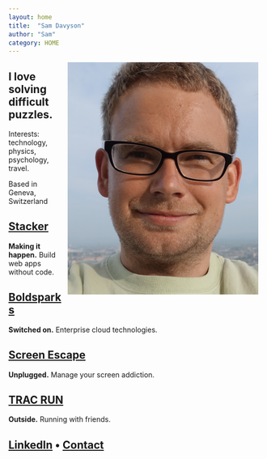 ```yaml
---
layout: home
title:  "Sam Davyson"
author: "Sam"
category: HOME
---
```



<img src="sam-davyson.png" style="float:right;padding-left:10px;padding-right:10px" />


## I love solving difficult puzzles.

Interests: technology, physics, psychology, travel. 

Based in Geneva, Switzerland

## [Stacker](https://stacker.app)
<b>Making it happen.</b> Build web apps without code.

## [Boldsparks](https://boldsparks.davyson.com)
<b>Switched on.</b> Enterprise cloud technologies.

## [Screen Escape](https://screenescape.com)
<b>Unplugged.</b> Manage your screen addiction.

## [TRAC RUN](https://tracrun.stacker.app)
<b>Outside.</b> Running with friends.

## [LinkedIn](https://www.linkedin.com/in/davyson/) &bull; [Contact](mailto:hi@davyson.com)
